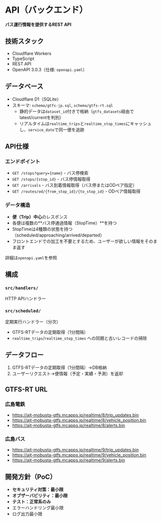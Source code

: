 # API（バックエンド）

**バス運行情報を提供するREST API**

## 技術スタック
- Cloudflare Workers
- TypeScript
- REST API
- OpenAPI 3.0.3（仕様: `openapi.yaml`）

## データベース
- Cloudflare D1（SQLite）
- スキーマ: `schema/gtfs-jp.sql`, `schema/gtfs-rt.sql`
  - 静的データは`dataset_id`付きで格納（`gtfs_datasets`経由でlatest/currentを判別）
  - リアルタイムは`realtime_trips`と`realtime_stop_times`にキャッシュし、`service_date`で同一便を追跡

## API仕様

### エンドポイント
- `GET /stops?query={name}` - バス停検索
- `GET /stops/{stop_id}` - バス停情報取得
- `GET /arrivals` - バス到着情報取得（バス停またはODペア指定）
- `GET /routes/od/{from_stop_id}/{to_stop_id}` - ODペア情報取得

### データ構造
- **便（Trip）中心**のレスポンス
- 各便は複数の**バス停通過情報（StopTime）**を持つ
- StopTimeは4種類の状態を持つ（scheduled/approaching/arrived/departed）
- フロントエンドでの加工を不要とするため、ユーザーが欲しい情報をそのまま返す

詳細は`openapi.yaml`を参照

## 構成

### `src/handlers/`
HTTP APIハンドラー

### `src/scheduled/`
定期実行ハンドラー（分次）
- GTFS-RTデータの定期取得（1分間隔）
- `realtime_trips`/`realtime_stop_times` への同期と古いレコードの掃除

## データフロー
1. GTFS-RTデータの定期取得（1分間隔）→DB格納
2. ユーザーリクエスト→便情報（予定・実績・予測）を返却

## GTFS-RT URL

### 広島電鉄
- https://ajt-mobusta-gtfs.mcapps.jp/realtime/8/trip_updates.bin
- https://ajt-mobusta-gtfs.mcapps.jp/realtime/8/vehicle_position.bin
- https://ajt-mobusta-gtfs.mcapps.jp/realtime/8/alerts.bin

### 広島バス
- https://ajt-mobusta-gtfs.mcapps.jp/realtime/9/trip_updates.bin
- https://ajt-mobusta-gtfs.mcapps.jp/realtime/9/vehicle_position.bin
- https://ajt-mobusta-gtfs.mcapps.jp/realtime/9/alerts.bin

## 開発方針（PoC）
- **セキュリティ対策：最小限**
- **オブザーバビリティ：最小限**
- **テスト：正常系のみ**
- エラーハンドリング最小限
- ログ出力最小限
